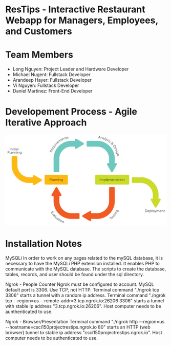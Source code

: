 # ResTips - Interactive Restaurant Webapp for Managers, Employees, and Customers

# Team Members
- Long Nguyen: Project Leader and Hardware Developer
- Michael Nugent: Fullstack Developer
- Arandeep Hayer: Fullstack Developer
- Vi Nguyen: Fullstack Developer
- Daniel Martinez: Front-End Developer 

# Developement Process - Agile Iterative Approach
![Incremental Agile](https://github.com/FS-CSCI150-F21/FS-CSCI150-F21-Team1/blob/main/wiki_resources/Iterative_Process_Diagram.svg.png)
# Installation Notes
MySQLi
In order to work on any pages related to the mySQL database, it is necessary to have the MySQLi PHP extension installed.  It enables PHP to communicate with the MySQL database.  The scripts to create the database, tables, records, and user should be found under the sql directory.


Ngrok - People Counter
Ngrok must be configured to account.  MySQL default port is 3306.  Use TCP, not HTTP.
Terminal command "./ngrok tcp 3306" starts a tunnel with a random ip address.
Terminal command "./ngrok tcp --region=us --remote-addr=3.tcp.ngrok.io:26206 3306" starts a tunnel with stable ip address "3.tcp.ngrok.io:26206".  Host computer needs to be aunthenticated to use.

Ngrok - Browser/Presentation
Terminal command "./ngrok http --region=us --hostname=csci150projectrestips.ngrok.io 80" starts an HTTP (web browser) tunnel to stable ip address "csci150projectrestips.ngrok.io".  Host computer needs to be authenticated to use.
